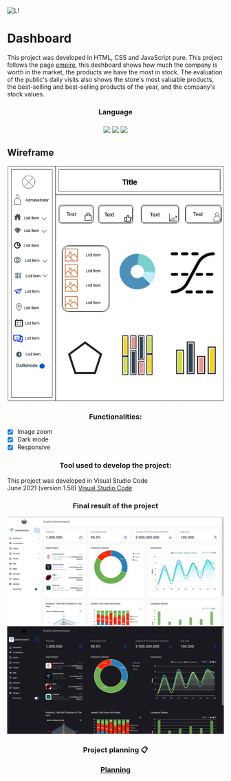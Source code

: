 ![L!](https://img.shields.io/badge/License-MIT-green) 

<h1>Dashboard</h1>

This project was developed in HTML, CSS and JavaScript pure. This project follows the page <a href="">empire</a>, this deshboard shows how much the company is worth in the market, the products we have the most in stock. The evaluation of the public's daily visits also shows the store's most valuable products, the best-selling and best-selling products of the year, and the company's stock values.

<h3 align="center">
 Language
<h3>
<p align="center">
<img src="https://camo.githubusercontent.com/d63d473e728e20a286d22bb2226a7bf45a2b9ac6c72c59c0e61e9730bfe4168c/68747470733a2f2f696d672e736869656c64732e696f2f62616467652f48544d4c352d4533344632363f7374796c653d666f722d7468652d6261646765266c6f676f3d68746d6c35266c6f676f436f6c6f723d7768697465">
<img src="https://camo.githubusercontent.com/3a0f693cfa032ea4404e8e02d485599bd0d192282b921026e89d271aaa3d7565/68747470733a2f2f696d672e736869656c64732e696f2f62616467652f435353332d3135373242363f7374796c653d666f722d7468652d6261646765266c6f676f3d63737333266c6f676f436f6c6f723d7768697465">
<img src="https://camo.githubusercontent.com/9d07c04bdd98c662d5df9d4e1cc1de8446ffeaebca330feb161f1fb8e1188204/68747470733a2f2f696d672e736869656c64732e696f2f62616467652f4a6176615363726970742d4637444631453f7374796c653d666f722d7468652d6261646765266c6f676f3d6a617661736372697074266c6f676f436f6c6f723d626c61636b">
<p>

<h2>Wireframe</h2>

<img src ="./Screenshots/Wireframe-Dashboard.png" alt="Wireframe">

<h3 align="center">
Functionalities:
</h3>

- [x] Image zoom
- [x] Dark mode
- [x] Responsive
  
<h3 align="center">
Tool used to develop the project:
</h3>
  
This project was developed in Visual Studio Code <br>
June 2021 (version 1.58) <a href="https://code.visualstudio.com/">Visual Studio Code</a>
 
<h3 align="center">
Final result of the project
</h3>
  
<img src ="./Screenshots/Dashboard-result.png?token=AREOZJ6Z6OCCYKAUJABT6TDBAANZC" alt="Dashboard">
 
<img src ="./Screenshots/Dashboard-Darkmode.png?token=AREOZJ6BPPOKNMAAZCVS45DBAAV2G" alt="Dashboard-Darkmode">
 
<h3 align="center">
Project planning 📋<br><br>
<a href="https://trello.com/invite/b/njl1PRjw/ae9f3bc2128f235342aba6b499998163/dashboard-project">Planning</a>
</h3>
